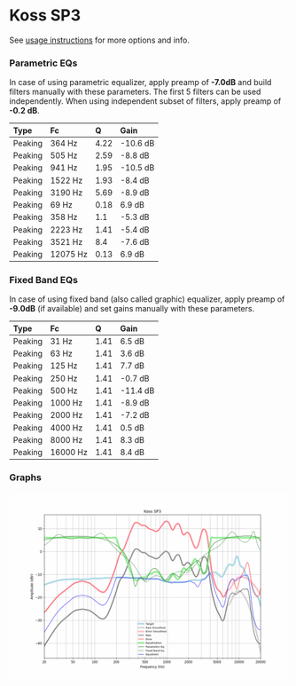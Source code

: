 # Koss SP3
See [usage instructions](https://github.com/jaakkopasanen/AutoEq#usage) for more options and info.

### Parametric EQs
In case of using parametric equalizer, apply preamp of **-7.0dB** and build filters manually
with these parameters. The first 5 filters can be used independently.
When using independent subset of filters, apply preamp of **-0.2 dB**.

| Type    | Fc       |    Q | Gain     |
|:--------|:---------|:-----|:---------|
| Peaking | 364 Hz   | 4.22 | -10.6 dB |
| Peaking | 505 Hz   | 2.59 | -8.8 dB  |
| Peaking | 941 Hz   | 1.95 | -10.5 dB |
| Peaking | 1522 Hz  | 1.93 | -8.4 dB  |
| Peaking | 3190 Hz  | 5.69 | -8.9 dB  |
| Peaking | 69 Hz    | 0.18 | 6.9 dB   |
| Peaking | 358 Hz   | 1.1  | -5.3 dB  |
| Peaking | 2223 Hz  | 1.41 | -5.4 dB  |
| Peaking | 3521 Hz  | 8.4  | -7.6 dB  |
| Peaking | 12075 Hz | 0.13 | 6.9 dB   |

### Fixed Band EQs
In case of using fixed band (also called graphic) equalizer, apply preamp of **-9.0dB**
(if available) and set gains manually with these parameters.

| Type    | Fc       |    Q | Gain     |
|:--------|:---------|:-----|:---------|
| Peaking | 31 Hz    | 1.41 | 6.5 dB   |
| Peaking | 63 Hz    | 1.41 | 3.6 dB   |
| Peaking | 125 Hz   | 1.41 | 7.7 dB   |
| Peaking | 250 Hz   | 1.41 | -0.7 dB  |
| Peaking | 500 Hz   | 1.41 | -11.4 dB |
| Peaking | 1000 Hz  | 1.41 | -8.9 dB  |
| Peaking | 2000 Hz  | 1.41 | -7.2 dB  |
| Peaking | 4000 Hz  | 1.41 | 0.5 dB   |
| Peaking | 8000 Hz  | 1.41 | 8.3 dB   |
| Peaking | 16000 Hz | 1.41 | 8.4 dB   |

### Graphs
![](./Koss%20SP3.png)